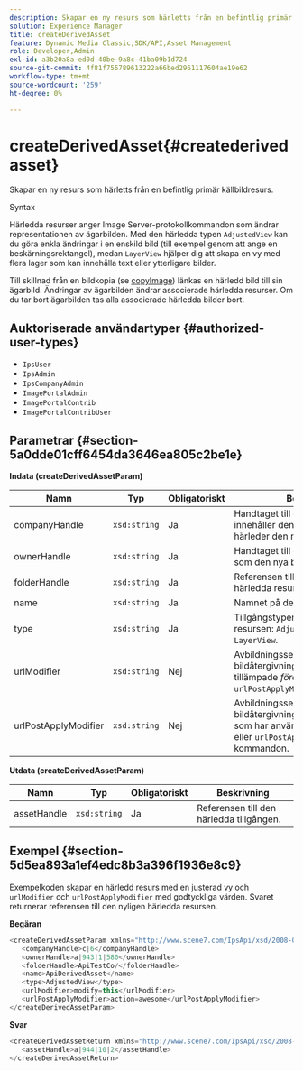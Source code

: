 ```yaml
---
description: Skapar en ny resurs som härletts från en befintlig primär källbildresurs.
solution: Experience Manager
title: createDerivedAsset
feature: Dynamic Media Classic,SDK/API,Asset Management
role: Developer,Admin
exl-id: a3b20a8a-ed0d-40be-9a8c-41ba09b1d724
source-git-commit: 4f81f755789613222a66bed2961117604ae19e62
workflow-type: tm+mt
source-wordcount: '259'
ht-degree: 0%

---
```


# createDerivedAsset{#createderivedasset}

Skapar en ny resurs som härletts från en befintlig primär källbildresurs.

Syntax

<!--<a id="section_FE43FF204ED644C2AC901AF45982E942"></a>-->

Härledda resurser anger Image Server-protokollkommandon som ändrar representationen av ägarbilden. Med den härledda typen `AdjustedView` kan du göra enkla ändringar i en enskild bild (till exempel genom att ange en beskärningsrektangel), medan `LayerView` hjälper dig att skapa en vy med flera lager som kan innehålla text eller ytterligare bilder.

Till skillnad från en bildkopia (se [copyImage](../../../operations/c-operations-intro/c-methods/r-copy-image.md#reference-0785131e690b4ad08be69172023f35d0)) länkas en härledd bild till sin ägarbild. Ändringar av ägarbilden ändrar associerade härledda resurser. Om du tar bort ägarbilden tas alla associerade härledda bilder bort.

## Auktoriserade användartyper {#authorized-user-types}

* `IpsUser`
* `IpsAdmin`
* `IpsCompanyAdmin`
* `ImagePortalAdmin`
* `ImagePortalContrib`
* `ImagePortalContribUser`

## Parametrar {#section-5a0dde01cff6454da3646ea805c2be1e}

**Indata (createDerivedAssetParam)**

| Namn | Typ | Obligatoriskt | Beskrivning |
|---|---|---|---|
| companyHandle | `xsd:string` | Ja | Handtaget till det företag som innehåller den tillgång som du härleder den nya tillgången från. |
| ownerHandle | `xsd:string` | Ja | Handtaget till den primära bildresurs som den nya bilden kommer från. |
| folderHandle | `xsd:string` | Ja | Referensen till mappen där den nya härledda resursen skapas. |
| name | `xsd:string` | Ja | Namnet på den härledda tillgången. |
| type | `xsd:string` | Ja | Tillgångstypen för den nya härledda resursen: `AdjustedView` eller `LayerView`. |
| urlModifier | `xsd:string` | Nej | Avbildningsservning eller bildåtergivningsprotokollkommandon tillämpade *före* begäran eller `urlPostApplyModifier` kommandon. |
| urlPostApplyModifier | `xsd:string` | Nej | Avbildningsservning eller bildåtergivningsprotokollkommandon som har använts *efter* på begäran eller `urlPostApplyModifier` kommandon. |

**Utdata (createDerivedAssetParam)**

| Namn | Typ | Obligatoriskt | Beskrivning |
|---|---|---|---|
| assetHandle | `xsd:string` | Ja | Referensen till den härledda tillgången. |

## Exempel {#section-5d5ea893a1ef4edc8b3a396f1936e8c9}

Exempelkoden skapar en härledd resurs med en justerad vy och `urlModifier` och `urlPostApplyModifier` med godtyckliga värden. Svaret returnerar referensen till den nyligen härledda resursen.

**Begäran**

```java
<createDerivedAssetParam xmlns="http://www.scene7.com/IpsApi/xsd/2008-01-15">
   <companyHandle>c|6</companyHandle>
   <ownerHandle>a|943|1|580</ownerHandle>
   <folderHandle>ApiTestCo/</folderHandle>
   <name>ApiDerivedAsset</name>
   <type>AdjustedView</type>
   <urlModifier>modify=this</urlModifier>
   <urlPostApplyModifier>action=awesome</urlPostApplyModifier>
</createDerivedAssetParam>
```

**Svar**

```java
<createDerivedAssetReturn xmlns="http://www.scene7.com/IpsApi/xsd/2008-01-15">
   <assetHandle>a|944|10|2</assetHandle>
</createDerivedAssetReturn>
```
